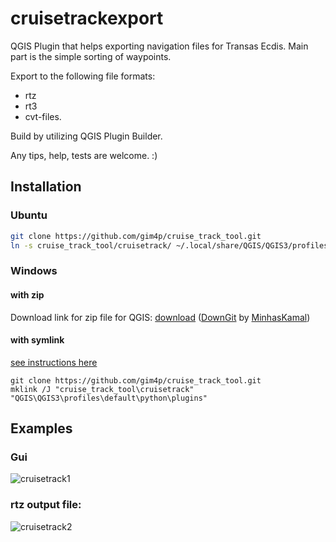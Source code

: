 # cruisetrackexport

QGIS Plugin that helps exporting navigation files for Transas Ecdis. Main part is the simple sorting of waypoints.

Export to the following file formats:
- rtz
- rt3
- cvt-files.

Build by utilizing QGIS Plugin Builder.

Any tips, help, tests are welcome. :)

## Installation

### Ubuntu 

```bash
git clone https://github.com/gim4p/cruise_track_tool.git
ln -s cruise_track_tool/cruisetrack/ ~/.local/share/QGIS/QGIS3/profiles/default/python/plugins
```

### Windows

#### with zip

Download link for zip file for QGIS:
[download](https://minhaskamal.github.io/DownGit/#/home?url=https://github.com/gim4p/cruise_track/tree/main/cruisetrack)
([DownGit](https://minhaskamal.github.io/DownGit/#/home) by [MinhasKamal](https://github.com/MinhasKamal))

#### with symlink

[see instructions here](https://www.howtogeek.com/howto/16226/complete-guide-to-symbolic-links-symlinks-on-windows-or-linux/)

```shell
git clone https://github.com/gim4p/cruise_track_tool.git
mklink /J "cruise_track_tool\cruisetrack" "QGIS\QGIS3\profiles\default\python\plugins"
```

## Examples

### Gui

![cruisetrack1](img/qgis-plugins-screenshot.png)


### rtz output file:

![cruisetrack2](img/rtz-file-screenshot.PNG)


